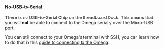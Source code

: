 #### No-USB-to-Serial

There is no USB-to-Serial Chip on the Breadboard Dock. This means that you will **not** be able to connect to the Omega serially over the Micro-USB port.

You can still connect to your Omega's terminal with SSH, you can learn how to do that in this [guide to connecting to the Omega](#connecting-to-the-omega-terminal-ssh).
